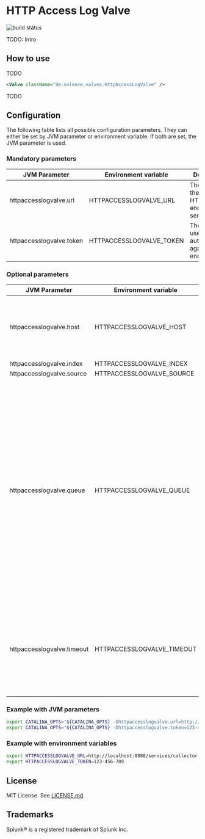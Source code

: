 # HTTP Access Log Valve

![build status](https://github.com/solence/HttpAccessLogValve/workflows/Java%20CI/badge.svg)

TODO: Intro

## How to use

TODO

```xml
<Valve className="de.solence.valves.HttpAccessLogValve" />
```

TODO

## Configuration

The following table lists all possible configuration parameters. They can either be set by JVM parameter or environment variable. If both are set, the JVM parameter is used.

### Mandatory parameters

|JVM Parameter|Environment variable|Description|
|-|-|-|
|httpaccesslogvalve.url|HTTPACCESSLOGVALVE_URL|The URL of the HTTP/HTTPS endpoint to sent to.|
|httpaccesslogvalve.token|HTTPACCESSLOGVALVE_TOKEN|The token to use for authentication against the endpoint.|

### Optional parameters

|JVM Parameter|Environment variable|Description|
|-|-|-|
|httpaccesslogvalve.host|HTTPACCESSLOGVALVE_HOST|The name of the host from which the data is sent. Defaults to the local hostname.|
|httpaccesslogvalve.index|HTTPACCESSLOGVALVE_INDEX|TODO|
|httpaccesslogvalve.source|HTTPACCESSLOGVALVE_SOURCE|TODO|
|httpaccesslogvalve.queue|HTTPACCESSLOGVALVE_QUEUE|The length of the queue of log events waiting to be sent. A longer queue is more likely to guarantee delivery of log events, when the network is slow or the endpoint unstable. It also increases memory consumtion. Log events will be lost when the queue is full. Defaults to 1000. |
|httpaccesslogvalve.timeout|HTTPACCESSLOGVALVE_TIMEOUT|The time to wait after a shutdown has been initiated, until log events still in the queue have been sent. Defaults to 30 seconds|

### Example with JVM parameters

```sh
export CATALINA_OPTS="${CATALINA_OPTS} -Dhttpaccesslogvalve.url=http://localhost:8088/services/collector"
export CATALINA_OPTS="${CATALINA_OPTS} -Dhttpaccesslogvalve.token=123-456-789"
```

### Example with environment variables

```sh
export HTTPACCESSLOGVALVE_URL=http://localhost:8088/services/collector
export HTTPACCESSLOGVALVE_TOKEN=123-456-789
```

## License

MIT License. See [LICENSE.md](./LICENSE.md).

## Trademarks

Splunk® is a registered trademark of Splunk Inc.